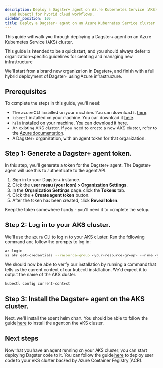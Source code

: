 ```yaml
---
description: Deploy a Dagster+ agent on Azure Kubernetes Service (AKS) using Helm
  and kubectl for hybrid cloud workflows.
sidebar_position: 100
title: Deploy a Dagster+ agent on an Azure Kubernetes Service cluster
---
```

This guide will walk you through deploying a Dagster+ agent on an Azure Kubernetes Service (AKS) cluster.

This guide is intended to be a quickstart, and you should always defer to organization-specific guidelines for creating and managing new infrastructure.

We'll start from a brand new organization in Dagster+, and finish with a full hybrid deployment of Dagster+ using Azure infrastructure.

## Prerequisites

To complete the steps in this guide, you'll need:

- The azure CLI installed on your machine. You can download it [here](https://docs.microsoft.com/en-us/cli/azure/install-azure-cli).
- `kubectl` installed on your machine. You can download it [here](https://kubernetes.io/docs/tasks/tools/install-kubectl/).
- `helm` installed on your machine. You can download it [here](https://helm.sh/docs/intro/install/).
- An existing AKS cluster. If you need to create a new AKS cluster, refer to the [Azure documentation](https://learn.microsoft.com/en-us/azure/aks/learn/quick-kubernetes-deploy-portal?tabs=azure-cli).
- A Dagster+ organization, with an agent token for that organization.

## Step 1: Generate a Dagster+ agent token.

In this step, you'll generate a token for the Dagster+ agent. The Dagster+ agent will use this to authenticate to the agent API.

1. Sign in to your Dagster+ instance.
2. Click the **user menu (your icon) > Organization Settings**.
3. In the **Organization Settings** page, click the **Tokens** tab.
4. Click the **+ Create agent token** button.
5. After the token has been created, click **Reveal token**.

Keep the token somewhere handy - you'll need it to complete the setup.

## Step 2: Log in to your AKS cluster.

We'll use the `azure` CLI to log in to your AKS cluster. Run the following command and follow the prompts to log in:

```bash
az login
az aks get-credentials --resource-group <your-resource-group> --name <your-aks-cluster>
```

We should now be able to verify our installation by running a command that tells us the current context of our kubectl installation. We'd expect it to output the name of the AKS cluster.

```bash
kubectl config current-context
```

## Step 3: Install the Dagster+ agent on the AKS cluster.

Next, we'll install the agent helm chart. You should be able to follow the guide [here](/dagster-plus/deployment/deployment-types/hybrid/kubernetes/configuration) to install the agent on the AKS cluster.

## Next steps

Now that you have an agent running on your AKS cluster, you can start deploying Dagster code to it. You can follow the guide [here](/dagster-plus/deployment/deployment-types/hybrid/azure/acr-user-code) to deploy user code to your AKS cluster backed by Azure Container Registry (ACR).
